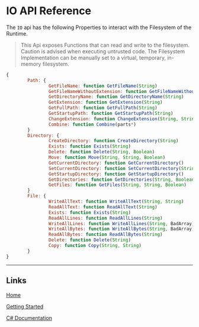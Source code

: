 # IO API Reference

The `IO` api has the following Properties to interact with the Filesystem of the Runtime.

> This Api exposes Functions that can read and write to the filesystem. Caution is advised when executing untrusted code.
> The Filesystem Implementation can be manually set to a virtual, temporary, in-memory filesystem.

```js
{
        Path: {
                GetFileName: function GetFileName(String)
                GetFileNameWithoutExtension: function GetFileNameWithoutExtension(String)
                GetDirectoryName: function GetDirectoryName(String)
                GetExtension: function GetExtension(String)
                GetFullPath: function GetFullPath(String)
                GetStartupPath: function GetStartupPath(String)
                ChangeExtension: function ChangeExtension(String, String)
                Combine: function Combine(parts*)
        }
        Directory: {
                CreateDirectory: function CreateDirectory(String)
                Exists: function Exists(String)
                Delete: function Delete(String, Boolean)
                Move: function Move(String, String, Boolean)
                GetCurrentDirectory: function GetCurrentDirectory()
                SetCurrentDirectory: function SetCurrentDirectory(String)
                GetStartupDirectory: function GetStartupDirectory()
                GetDirectories: function GetDirectories(String, Boolean)
                GetFiles: function GetFiles(String, String, Boolean)
        }
        File: {
                WriteAllText: function WriteAllText(String, String)
                ReadAllText: function ReadAllText(String)
                Exists: function Exists(String)
                ReadAllLines: function ReadAllLines(String)
                WriteAllLines: function WriteAllLines(String, BadArray)
                WriteAllBytes: function WriteAllBytes(String, BadArray)
                ReadAllBytes: function ReadAllBytes(String)
                Delete: function Delete(String)
                Copy: function Copy(String, String)
        }
}
```

___

## Links

[Home](https://bytechkr.github.io/BadScript2/)

[Getting Started](https://bytechkr.github.io/BadScript2/GettingStarted.html)

[C# Documentation](https://bytechkr.github.io/BadScript2/reference/index.html)